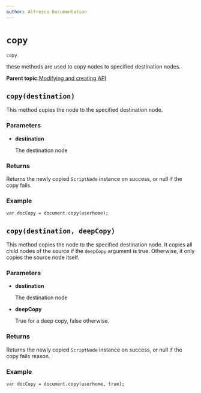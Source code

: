 ```yaml
---
author: Alfresco Documentation
---
```


# `copy`

`copy`

these methods are used to copy nodes to specified destination nodes.

**Parent topic:**[Modifying and creating API](../references/API-JS-ModifyCreate.md)

## `copy(destination)`

This method copies the node to the specified destination node.

### Parameters

-   **destination**

    The destination node


### Returns

Returns the newly copied `ScriptNode` instance on success, or null if the copy fails.

### Example

`var docCopy = document.copy(userhome);`

## `copy(destination, deepCopy)`

This method copies the node to the specified destination node. It copies all child nodes of the source if the `deepCopy` argument is true. Otherwise, it only copies the source node itself.

### Parameters

-   **destination**

    The destination node

-   **deepCopy**

    True for a deep copy, false otherwise.


### Returns

Returns the newly copied `ScriptNode` instance on success, or null if the copy fails reason.

### Example

`var docCopy = document.copy(userhome, true);`

